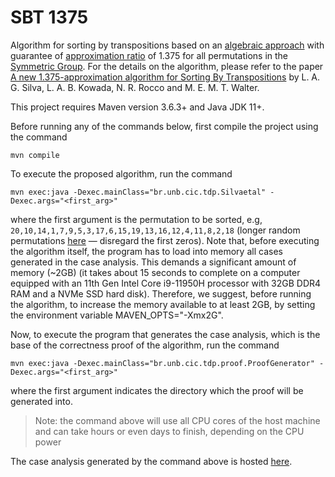 # SBT 1375

Algorithm for sorting by transpositions based on an [algebraic approach](https://en.m.wikipedia.org/wiki/Abstract_algebra) with guarantee of [approximation ratio](https://en.m.wikipedia.org/wiki/Approximation_algorithm) of 1.375 for all permutations in the [Symmetric Group](https://en.wikipedia.org/wiki/Symmetric_group). For the details on the algorithm, please refer to the paper [A new 1.375-approximation algorithm for Sorting By Transpositions](https://almob.biomedcentral.com/articles/10.1186/s13015-022-00205-z) by L. A. G. Silva, L. A. B. Kowada, N. R. Rocco and M. E. M. T. Walter.

This project requires Maven version 3.6.3+ and Java JDK 11+.

Before running any of the commands below, first compile the project using the command 

`mvn compile`

To execute the proposed algorithm, run the command 
  
 `mvn exec:java -Dexec.mainClass="br.unb.cic.tdp.Silvaetal" -Dexec.args="<first_arg>"` 
  
where the first argument is the permutation to be sorted, e.g, `20,10,14,1,7,9,5,3,17,6,15,19,13,16,12,4,11,8,2,18` (longer random permutations [here](https://github.com/luizaugustogarcia/tdp1375/tree/master/src/main/resources/datasets) &mdash; disregard the first zeros). Note that, before executing the algorithm itself, the program has to load into memory all cases generated in the case analysis. This demands a significant amount of memory (~2GB) (it takes about 15 seconds to complete on a computer equipped with an 11th Gen Intel Core i9-11950H processor with 32GB DDR4 RAM and a NVMe SSD hard disk). Therefore, we suggest, before running the algorithm, to increase the memory available to at least 2GB, by setting the environment variable MAVEN_OPTS="-Xmx2G".

Now, to execute the program that generates the case analysis, which is the base of the correctness proof of the algorithm, run the command

`mvn exec:java -Dexec.mainClass="br.unb.cic.tdp.proof.ProofGenerator" -Dexec.args="<first_arg>"`

where the first argument indicates the directory which the proof will be generated into.

> Note: the command above will use all CPU cores of the host machine and can take hours or even days to finish, depending on the CPU power

The case analysis generated by the command above is hosted [here](http://tdp1375proof.s3-website.us-east-2.amazonaws.com/).
